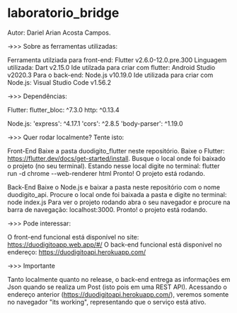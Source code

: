 # laboratorio_bridge
<html>
  <head>
    <title>->>> Sobre mim: </title>
  </head>
</html>


  Autor: Dariel Arian Acosta Campos.

->>> Sobre as ferramentas utilizadas:

  Ferramenta utilziada para front-end: Flutter v2.6.0-12.0.pre.300
  Linguagem utilizada: Dart v2.15.0
  Ide utilzada para criar com flutter: Android Studio v2020.3
  Para o back-end: Node.js v10.19.0
  Ide utilizada para criar com Node.js: Visual Studio Code v1.56.2

->>> Dependências: 

  Flutter: 
  flutter_bloc: ^7.3.0
  http: ^0.13.4

  Node.js:
  'express': ^4.17.1
  'cors': ^2.8.5
  'body-parser': ^1.19.0
  
->>> Quer rodar localmente? Tente isto:

  Front-End
    Baixe a pasta duodigito_flutter neste repositório.
    Baixe o Flutter: https://flutter.dev/docs/get-started/install.
    Busque o local onde foi baixado o projeto (no seu terminal).
    Estando nesse local digite no terminal: flutter run -d chrome --web-renderer html
    Pronto! O projeto está rodando.

  Back-End
    Baixe o Node.js e baixar a pasta neste repositório com o nome duodigito_api.
    Procure o local onde foi baixada a pasta e digite no terminal: node index.js
    Para ver o projeto rodando abra o seu navegador e procure na barra de navegação: localhost:3000.
    Pronto! o projeto está rodando.

->>> Pode interessar:
  
  O front-end funcional está disponível no site: https://duodigitoapp.web.app/#/
  O back-end funcional está disponivel no endereço: https://duodigitoapi.herokuapp.com/
  
->>> Importante
  
  Tanto localmente quanto no release, o back-end entrega as informações em Json quando se realiza um Post (isto pois em uma REST API). Acessando o endereço anterior (https://duodigitoapi.herokuapp.com/), veremos somente no navegador "its working", representando que o serviço está ativo.
